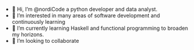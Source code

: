 - 👋 Hi, I’m @nordiCode a python developer and data analyst.
- 👀 I’m interested in many areas of software development and continuously learning
- 🌱 I’m currently learning Haskell and functional programming to broaden my horizons.
- 💞️ I’m looking to collaborate 


<!---
nordiCode/nordiCode is a ✨ special ✨ repository because its `README.md` (this file) appears on your GitHub profile.
You can click the Preview link to take a look at your changes.
--->
